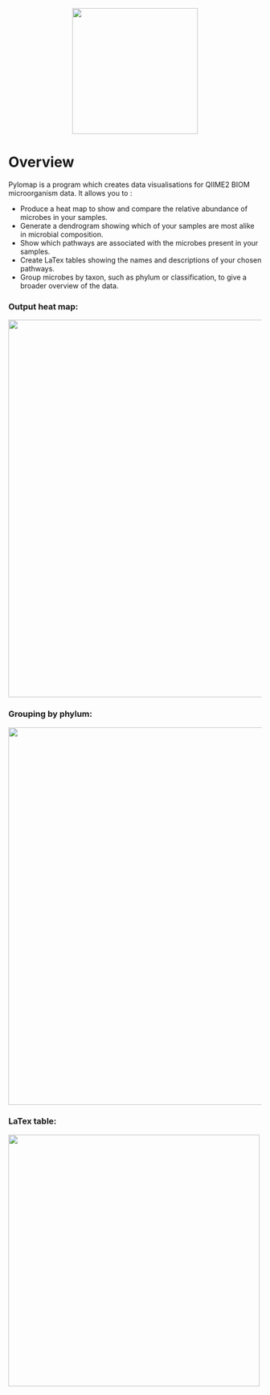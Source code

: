 <p align="center">
  <img src="https://i.ibb.co/LJ5nTHf/pylomap.png" width="250"/>
</p>


# Overview

Pylomap is a program which creates data visualisations for QIIME2 BIOM microorganism data. It allows you to :

- Produce a heat map to show and compare the relative abundance of microbes in your samples. 
- Generate a dendrogram showing which of your samples are most alike in microbial composition. 
- Show which pathways are associated with the microbes present in your samples.
- Create LaTex tables showing the names and descriptions of your chosen pathways. 
- Group microbes by taxon, such as phylum or classification, to give a broader overview of the data. 

### Output heat map:
<p align="left">
  <img src="https://i.ibb.co/jHJTJXD/test-2.png" width="750"/>
</p>

### Grouping by phylum:
<p align="left">
  <img src="https://i.ibb.co/CVjWHLT/phylum-group.png" width="750"/>
</p>

### LaTex table:

<p align="left">
  <img src="https://i.ibb.co/ZWs7PHX/table.png" width="500"/>
</p>
